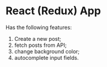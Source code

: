 # React (Redux) App

Has the following features:
1. Create a new post;
2. fetch posts from API;
3. change background color;
4. autocomplete input fields.